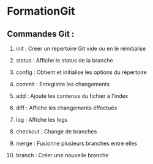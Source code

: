 # FormationGit

## Commandes Git :

1. init : Créer un repertoire Git vide ou en le réinitialise

2. status : Affiche le status de la branche

3. config : Obtient et initialise les options du répertoire

4. commit : Enregistre les changements

5. add : Ajoute les contenus du fichier à l'index

6. diff : Affiche les changements éffectués

7. log : Affiche les logs

8. checkout : Change de branches

9. merge : Fusionne plusieurs branches entre elles

10. branch : Créer une nouvelle branche
